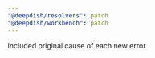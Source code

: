 ```yaml
---
"@deepdish/resolvers": patch
"@deepdish/workbench": patch
---
```


Included original cause of each new error.

